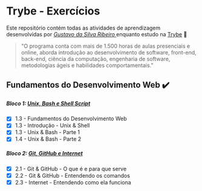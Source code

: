 # Trybe - Exercícios

Este repositório contém todas as atividades de aprendizagem desenvolvidas por _[Gustavo da Silva Ribeiro ](https://www.linkedin.com/in/gustavodasilvaribeiro/)_ enquanto estudo na [Trybe](https://www.betrybe.com/) :rocket:

> "O programa conta com mais de 1.500 horas de aulas presenciais e online, aborda introdução ao desenvolvimento de software, front-end, back-end, ciência da computação, engenharia de software, metodologias ágeis e habilidades comportamentais."

## Fundamentos do Desenvolvimento Web :heavy_check_mark:

##### Bloco 1: [Unix, Bash e Shell Script](https://github.com/gustavosilvaribeiro/Trybe-Exercicios/tree/main/01-Fundamentos/bloco-01-unix-bash-e-shell-script)

- [x] 1.3 - Fundamentos do Desenvolvimento Web
- [x] 1.3 - Introdução - Unix & Shell
- [x] 1.3 - Unix & Bash - Parte 1
- [x] 1.4 - Unix & Bash - Parte 2

##### Bloco 2: [Git, GitHub e Internet](https://github.com/gustavosilvaribeiro/Trybe-Exercicios/tree/main/01-Fundamentos/bloco-02-git-github-e-internet)

- [x] 2.1 - Git & GitHub - O que é e para que serve
- [x] 2.2 - Git & GitHub - Entendendo os comandos
- [x] 2.3 - Internet - Entendendo como ela funciona
